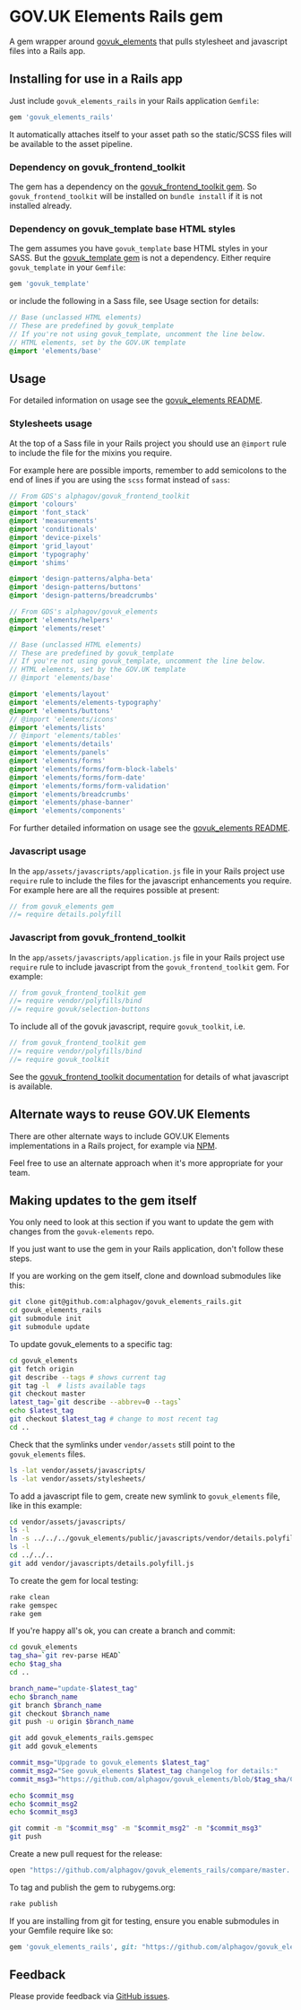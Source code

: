 # GOV.UK Elements Rails gem

A gem wrapper around [govuk_elements](http://github.com/alphagov/govuk_elements)
that pulls stylesheet and javascript files into a Rails app.

## Installing for use in a Rails app

Just include `govuk_elements_rails` in your Rails application `Gemfile`:

```ruby
gem 'govuk_elements_rails'
```

It automatically attaches itself to your asset path so the static/SCSS
files will be available to the asset pipeline.

### Dependency on govuk_frontend_toolkit

The gem has a dependency on the
[govuk_frontend_toolkit gem](https://rubygems.org/gems/govuk_frontend_toolkit).
So `govuk_frontend_toolkit` will be installed on `bundle install` if it is not
installed already.

### Dependency on govuk_template base HTML styles

The gem assumes you have `govuk_template` base HTML styles in your SASS.
But the [govuk_template gem](https://rubygems.org/gems/govuk_template) is not a
dependency. Either require `govuk_template` in your `Gemfile`:

```ruby
gem 'govuk_template'
```

or include the following in a Sass file, see Usage section for details:

```sass
// Base (unclassed HTML elements)
// These are predefined by govuk_template
// If you're not using govuk_template, uncomment the line below.
// HTML elements, set by the GOV.UK template
@import 'elements/base'
```

## Usage

For detailed information on usage see the
[govuk_elements README](https://github.com/alphagov/govuk_elements#govuk-elements).

### Stylesheets usage

At the top of a Sass file in your Rails project you should use an `@import` rule
to include the file for the mixins you require.

For example here are possible imports, remember to add semicolons to the end of
lines if you are using the `scss` format instead of `sass`:

```sass
// From GDS's alphagov/govuk_frontend_toolkit
@import 'colours'
@import 'font_stack'
@import 'measurements'
@import 'conditionals'
@import 'device-pixels'
@import 'grid_layout'
@import 'typography'
@import 'shims'

@import 'design-patterns/alpha-beta'
@import 'design-patterns/buttons'
@import 'design-patterns/breadcrumbs'

// From GDS's alphagov/govuk_elements
@import 'elements/helpers'
@import 'elements/reset'

// Base (unclassed HTML elements)
// These are predefined by govuk_template
// If you're not using govuk_template, uncomment the line below.
// HTML elements, set by the GOV.UK template
// @import 'elements/base'

@import 'elements/layout'
@import 'elements/elements-typography'
@import 'elements/buttons'
// @import 'elements/icons'
@import 'elements/lists'
// @import 'elements/tables'
@import 'elements/details'
@import 'elements/panels'
@import 'elements/forms'
@import 'elements/forms/form-block-labels'
@import 'elements/forms/form-date'
@import 'elements/forms/form-validation'
@import 'elements/breadcrumbs'
@import 'elements/phase-banner'
@import 'elements/components'
```

For further detailed information on usage see the
[govuk_elements README](https://github.com/alphagov/govuk_elements#govuk-elements).

### Javascript usage

In the `app/assets/javascripts/application.js` file in your Rails project use
`require` rule to include the files for the javascript enhancements you require.
For example here are all the requires possible at present:

```javascript
// from govuk_elements gem
//= require details.polyfill
```

### Javascript from govuk_frontend_toolkit

In the `app/assets/javascripts/application.js` file in your Rails project use
`require` rule to include javascript from the `govuk_frontend_toolkit` gem. For
example:

```javascript
// from govuk_frontend_toolkit gem
//= require vendor/polyfills/bind
//= require govuk/selection-buttons
```

To include all of the govuk javascript, require `govuk_toolkit`, i.e.

```javascript
// from govuk_frontend_toolkit gem
//= require vendor/polyfills/bind
//= require govuk_toolkit
```

See the
[govuk_frontend_toolkit documentation](https://github.com/alphagov/govuk_frontend_toolkit#documentation)
for details of what javascript is available.

## Alternate ways to reuse GOV.UK Elements

There are other alternate ways to include GOV.UK Elements implementations in a Rails
project, for example via [NPM](https://www.npmjs.com/package/govuk-elements-sass).

Feel free to use an alternate approach when it's more appropriate for your team.

## Making updates to the gem itself

You only need to look at this section if you want to update the gem with changes
from the `govuk-elements` repo.

If you just want to use the gem in your Rails application, don't follow these steps.

If you are working on the gem itself, clone and download submodules like this:

```sh
git clone git@github.com:alphagov/govuk_elements_rails.git
cd govuk_elements_rails
git submodule init
git submodule update
```

To update govuk_elements to a specific tag:

```sh
cd govuk_elements
git fetch origin
git describe --tags # shows current tag
git tag -l  # lists available tags
git checkout master
latest_tag=`git describe --abbrev=0 --tags`
echo $latest_tag
git checkout $latest_tag # change to most recent tag
cd ..
```

Check that the symlinks under `vendor/assets` still point to the `govuk_elements` files.

```sh
ls -lat vendor/assets/javascripts/
ls -lat vendor/assets/stylesheets/
```

To add a javascript file to gem, create new symlink to `govuk_elements` file, like in this example:

```sh
cd vendor/assets/javascripts/
ls -l
ln -s ../../../govuk_elements/public/javascripts/vendor/details.polyfill.js .
ls -l
cd ../../..
git add vendor/javascripts/details.polyfill.js
```

To create the gem for local testing:

```sh
rake clean
rake gemspec
rake gem
```

If you're happy all's ok, you can create a branch and commit:

```sh
cd govuk_elements
tag_sha=`git rev-parse HEAD`
echo $tag_sha
cd ..

branch_name="update-$latest_tag"
echo $branch_name
git branch $branch_name
git checkout $branch_name
git push -u origin $branch_name

git add govuk_elements_rails.gemspec
git add govuk_elements

commit_msg="Upgrade to govuk_elements $latest_tag"
commit_msg2="See govuk_elements $latest_tag changelog for details:"
commit_msg3="https://github.com/alphagov/govuk_elements/blob/$tag_sha/CHANGELOG.md"

echo $commit_msg
echo $commit_msg2
echo $commit_msg3

git commit -m "$commit_msg" -m "$commit_msg2" -m "$commit_msg3"
git push
```

Create a new pull request for the release:

```sh
open "https://github.com/alphagov/govuk_elements_rails/compare/master...$branch_name"
```

To tag and publish the gem to rubygems.org:

```sh
rake publish
```

If you are installing from git for testing, ensure you enable submodules in your Gemfile
require like so:

```ruby
gem 'govuk_elements_rails', git: "https://github.com/alphagov/govuk_elements_rails.git", submodules: true
```

## Feedback

Please provide feedback via [GitHub issues](https://github.com/alphagov/govuk_elements_rails/issues).
